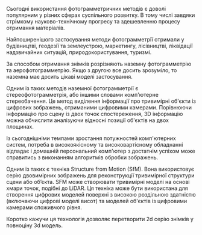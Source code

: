 
Сьогодні використання фотограмметричних методів є доволі популярним у різних сферах суспільного розвитку. В тому числі завдяки стрімкому науково-технічному прогресу та здешевленню процесу отримання матеріалів.

Найпоширенішого застосування методи фотограмметрії отримали у будівництві, геодезії та землеустрою, маркетингу, лісівництві, ліквідації надзвичайних ситуацій, природокористування, туризмі.

За способом отримання знімків розрізняють наземну фотограмметрію та аерофотограмметрію. Якщо з другою все досить зрозуміло, то наземна має досить цікаві моделі застосування.

Одним із таких методів наземної фотограмметрії є стереофотограмметрія, або іншими словами комп'ютерне стереобачення. Це метод виділення інформації про тривимірні об'єкти із цифрових зображень, отриманими цифровими камерами. Порівнюючи інформацію про сцену із двох точок спостереження, 3D інформацію можна обчислити аналізуючи відносні позиції об'єктів на двох площинах.

Із сьогоднішніми темпами зростання потужностей комп'ютерних систем, потреба в високоякісному та високовартісному обладнанні відпадає і домашній персональний комп'ютер з достатнім успіхом може справитись з виконанням алгоритмів обробки зображень. 

Одним із таких є техніка Structure from Motion (SfM).  Вона використовує серію двовимірних зображень для реконструкції тривимірної структури сцени або об’єкта. SFM може створювати тривимірні моделі на основі хмари точок, подібні до LiDAR. Ця техніка може бути використана для створення цифрових моделей поверхні з високою роздільною здатністю (включаючи цифрові моделі висот) та моделей об'єктів із цифровими камерами споживчого рівня.

Коротко кажучи ця технологія дозволяє перетворити 2d серію знімків у повноціну 3d модель.